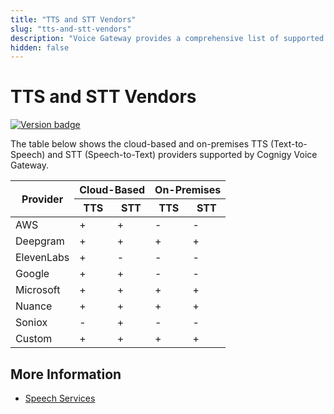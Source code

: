 ```yaml
---
title: "TTS and STT Vendors"
slug: "tts-and-stt-vendors"
description: "Voice Gateway provides a comprehensive list of supported TTS (Text-to-Speech) and STT (Speech-to-Text) providers, including Microsoft, AWS, Google, Nuance, Soniox, and Custom options. Explore the available integration options for an enhanced voice experience."
hidden: false
---
```


# TTS and STT Vendors

<a href="Updated"><img src="https://img.shields.io/badge/Updated_in-v4.70-blue" alt="Version badge" /></a>

The table below shows the cloud-based and on-premises TTS (Text-to-Speech) and STT (Speech-to-Text) providers supported by Cognigy Voice Gateway.

<table>
  <thead>
    <tr>
      <th rowspan="2">Provider</th>
      <th colspan="2">Cloud-Based</th>
      <th colspan="2">On-Premises</th>
    </tr>
    <tr>
      <th>TTS</th>
      <th>STT</th>
      <th>TTS</th>
      <th>STT</th>
    </tr>
  </thead>
  <tbody>
    <tr>
      <td>AWS</td>
      <td>+</td>
      <td>+</td>
      <td>-</td>
      <td>-</td>
    </tr>
    <tr>
      <td>Deepgram</td>
      <td>+</td>
      <td>+</td>
      <td>+</td>
      <td>+</td>
    </tr>
    <tr>
      <td>ElevenLabs</td>
      <td>+</td>
      <td>-</td>
      <td>-</td>
      <td>-</td>
    </tr>
    <tr>
      <td>Google</td>
      <td>+</td>
      <td>+</td>
      <td>-</td>
      <td>-</td>
    </tr>
    <tr>
      <td>Microsoft</td>
      <td>+</td>
      <td>+</td>
      <td>+</td>
      <td>+</td>
    </tr>
    <tr>
      <td>Nuance</td>
      <td>+</td>
      <td>+</td>
      <td>+</td>
      <td>+</td>
    </tr>
    <tr>
      <td>Soniox</td>
      <td>-</td>
      <td>+</td>
      <td>-</td>
      <td>-</td>
    </tr>
    <tr>
      <td>Custom</td>
      <td>+</td>
      <td>+</td>
      <td>+</td>
      <td>+</td>
    </tr>
  </tbody>
</table>

## More Information

- [Speech Services](../webapp/speech-services.md)